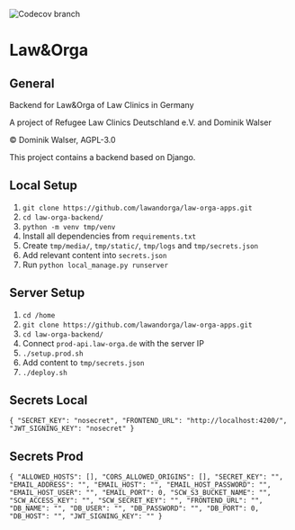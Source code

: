 ![Codecov branch](https://img.shields.io/endpoint?url=https://raw.githubusercontent.com/wiki/lawandorga/lawandorga-backend/python-coverage-comment-action-badge.json)

# Law&Orga

## General

Backend for Law&Orga of Law Clinics in Germany

A project of Refugee Law Clinics Deutschland e.V. and Dominik Walser

© Dominik Walser, AGPL-3.0

This project contains a backend based on Django.

## Local Setup
1. `git clone https://github.com/lawandorga/law-orga-apps.git`
2. `cd law-orga-backend/`
3. `python -m venv tmp/venv`
4. Install all dependencies from `requirements.txt`
5. Create `tmp/media/`, `tmp/static/`, `tmp/logs` and `tmp/secrets.json`
6. Add relevant content into `secrets.json`
6. Run `python local_manage.py runserver`

## Server Setup
1. `cd /home`
2. `git clone https://github.com/lawandorga/law-orga-apps.git`
3. `cd law-orga-backend/`
4. Connect `prod-api.law-orga.de` with the server IP
5. `./setup.prod.sh`
6. Add content to `tmp/secrets.json`
7. `./deploy.sh`

## Secrets Local

`
{
    "SECRET_KEY": "nosecret",
    "FRONTEND_URL": "http://localhost:4200/",
    "JWT_SIGNING_KEY": "nosecret"
}
`

## Secrets Prod

`
{
    "ALLOWED_HOSTS": [],
    "CORS_ALLOWED_ORIGINS": [],
    "SECRET_KEY": "",
    "EMAIL_ADDRESS": "",
    "EMAIL_HOST": "",
    "EMAIL_HOST_PASSWORD": "",
    "EMAIL_HOST_USER": "",
    "EMAIL_PORT": 0,
    "SCW_S3_BUCKET_NAME": "",
    "SCW_ACCESS_KEY": "",
    "SCW_SECRET_KEY": "",
    "FRONTEND_URL": "",
    "DB_NAME": "",
    "DB_USER": "",
    "DB_PASSWORD": "",
    "DB_PORT": 0,
    "DB_HOST": "",
    "JWT_SIGNING_KEY": ""
}
`
